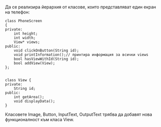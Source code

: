 Да се реализира йерархия от класове, които представляват един екран на телефон:


```
class PhoneScreen 
{
private:
	int hеight;
	int width;
	View* views;
public:
	void clickOnButton(String id);
	void printInformation();// принтира информация за всички views
	bool hasViewWithId(String id);
	bool addView(View);
};


class View {
private:
	String id;
public:
	int getArea();
	void displayData();
}

```
Класовете Image, Button, InputText, OutputText трябва да добавят нова функционалност към класа View.